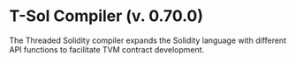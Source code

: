 # T-Sol Compiler (v. 0.70.0)

The Threaded Solidity compiler expands the Solidity language with different API functions to facilitate TVM contract development.
